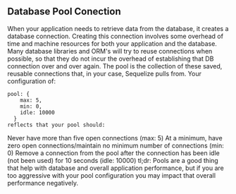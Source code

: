 ## Database Pool Conection

When your application needs to retrieve data from the database, it creates a database connection. Creating this connection involves some overhead of time and machine resources for both your application and the database. Many database libraries and ORM's will try to reuse connections when possible, so that they do not incur the overhead of establishing that DB connection over and over again. The pool is the collection of these saved, reusable connections that, in your case, Sequelize pulls from. Your configuration of:

```
pool: {
    max: 5,
    min: 0,
    idle: 10000
  }
reflects that your pool should:
```

Never have more than five open connections (max: 5)
At a minimum, have zero open connections/maintain no minimum number of connections (min: 0)
Remove a connection from the pool after the connection has been idle (not been used) for 10 seconds (idle: 10000)
tl;dr: Pools are a good thing that help with database and overall application performance, but if you are too aggressive with your pool configuration you may impact that overall performance negatively.
